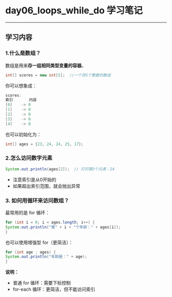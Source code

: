 # day06_loops_while_do 学习笔记
---
## 学习内容

### 1.什么是数组？

数组是用来**存一组相同类型变量的容器**。
```java
int[] scores = new int[5];  //一个存5个整数的数组
```
你可以想象成：
```csharp
scores:
索引       内容
[0]    -> 0
[1]    -> 0
[2]    -> 0
[3]    -> 0
[4]    -> 0

```
也可以初始化为：
```java
int[] ages = {23, 24, 24, 25, 17};
```
### 2.怎么访问数字元素

```java
System.out.println(ages[2]);  // 打印第3个元素：24

```
- 注意索引是从0开始的
- 如果超出索引范围，就会抛出异常

### 3. 如何用循环来访问数组？
最常用的是 for 循环：

```java
for (int i = 0; i < ages.length; i++) {
System.out.println("第" + i + "个年龄：" + ages[i]);
}
```
也可以使用增强型 for（更简洁）：

```java
for (int age : ages) {
System.out.println("年龄是：" + age);
}
```
**说明：**
- 普通 for 循环：需要下标控制
- for-each 循环：更简洁，但不能访问索引


